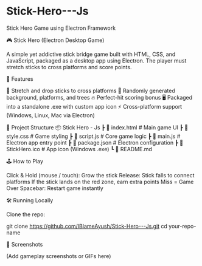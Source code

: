 # Stick-Hero---Js
Stick Hero Game using Electron Framework

🎮 Stick Hero (Electron Desktop Game)

A simple yet addictive stick bridge game built with HTML, CSS, and JavaScript, packaged as a desktop app using Electron.
The player must stretch sticks to cross platforms and score points.

🚀 Features

🎯 Stretch and drop sticks to cross platforms
🌄 Randomly generated background, platforms, and trees
🔥 Perfect-hit scoring bonus
🖥️ Packaged into a standalone .exe with custom app icon
⚡ Cross-platform support (Windows, Linux, Mac via Electron)

📂 Project Structure
📦 Stick Hero - Js
 ┣ 📜 index.html      # Main game UI
 ┣ 📜 style.css       # Game styling
 ┣ 📜 script.js       # Core game logic
 ┣ 📜 main.js         # Electron app entry point
 ┣ 📜 package.json    # Electron configuration
 ┣ 📜 StickHero.ico   # App icon (Windows .exe)
 ┗ 📜 README.md

🕹️ How to Play

Click & Hold (mouse / touch): Grow the stick
Release: Stick falls to connect platforms
If the stick lands on the red zone, earn extra points
Miss = Game Over
Spacebar: Restart game instantly

🛠️ Running Locally

Clone the repo:

git clone https://github.com/IBlameAyush/Stick-Hero---Js.git
cd your-repo-name


📸 Screenshots

(Add gameplay screenshots or GIFs here)

